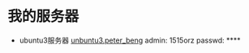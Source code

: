 # 我的服务器

* ubuntu3服务器
[unbuntu3.peter_beng](https://peterbeng-virtual-machine:10000/)
admin: 1515orz
passwd: ****


